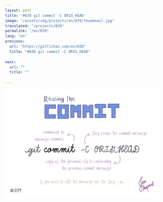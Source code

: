 ```yaml
---
layout: post
title: '#039 git commit -C ORIG_HEAD'
image: "/assets/img/projects/en/039/thumbnail.jpg"
translated: "/projects/039"
permalink: "/en/039"
lang: "en"
previous:
  url: "https://gitfichas.com/en/038"
  title: "#038 git commit -C ORIG_HEAD"

next:
  url: ""
  title: ""

---
```


<img alt="To reuse the changes and message undone with soft flag, use the command git commit -C ORIG_HEAD" src="/assets/img/projects/en/039/full.jpg">


<!--
<a href="FILL">
  <strong>FILL</strong>
</a>
-->
